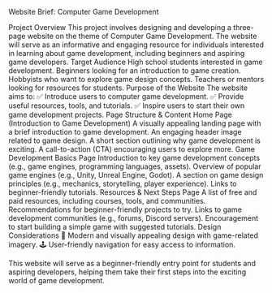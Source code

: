Website Brief: Computer Game Development

Project Overview
This project involves designing and developing a three-page website on the theme of Computer Game Development. The website will serve as an informative and engaging resource for individuals interested in learning about game development, including beginners and aspiring game developers.
Target Audience
High school students interested in game development.
Beginners looking for an introduction to game creation.
Hobbyists who want to explore game design concepts.
Teachers or mentors looking for resources for students.
Purpose of the Website
The website aims to:
✅ Introduce users to computer game development.
✅ Provide useful resources, tools, and tutorials.
✅ Inspire users to start their own game development projects.
Page Structure & Content
Home Page (Introduction to Game Development)
A visually appealing landing page with a brief introduction to game development.
An engaging header image related to game design.
A short section outlining why game development is exciting.
A call-to-action (CTA) encouraging users to explore more.
Game Development Basics Page
Introduction to key game development concepts (e.g., game engines, programming languages, assets).
Overview of popular game engines (e.g., Unity, Unreal Engine, Godot).
A section on game design principles (e.g., mechanics, storytelling, player experience).
Links to beginner-friendly tutorials.
Resources & Next Steps Page
A list of free and paid resources, including courses, tools, and communities.
Recommendations for beginner-friendly projects to try.
Links to game development communities (e.g., forums, Discord servers).
Encouragement to start building a simple game with suggested tutorials.
Design Considerations
🎨 Modern and visually appealing design with game-related imagery.
🕹️ User-friendly navigation for easy access to information.

This website will serve as a beginner-friendly entry point for students and aspiring developers, helping them take their first steps into the exciting world of game development.
